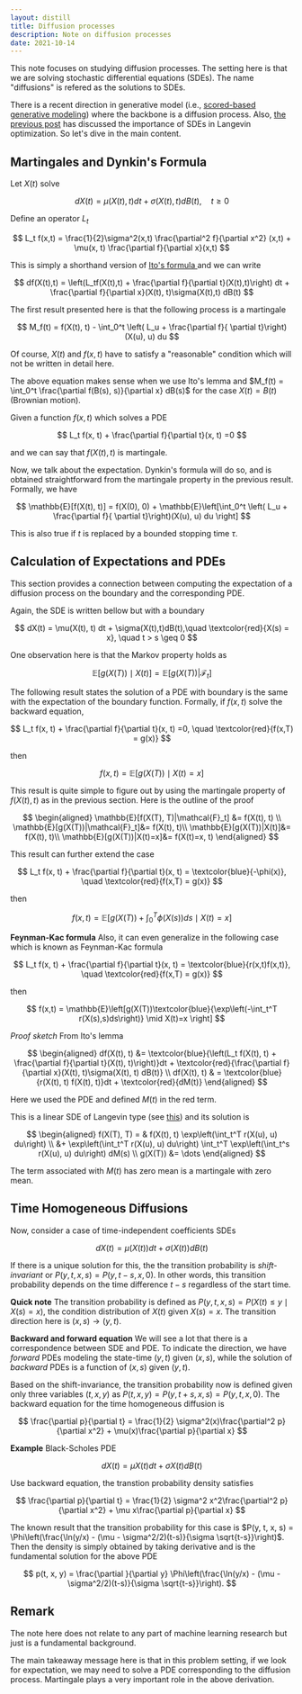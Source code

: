 ```yaml
---
layout: distill
title: Diffusion processes
description: Note on diffusion processes
date: 2021-10-14
---
```


This note focuses on studying diffusion processes. The setting here is that we are solving stochastic differential equations (SDEs). The name "diffusions" is refered as the solutions to SDEs.

There is a recent direction in generative model (i.e., <a href="https://arxiv.org/abs/2011.13456"> scored-based generative modeling</a>) where the backbone is a diffusion process. Also, <a href="https://anh-tong.github.io/blog/2021/application_machine_learning/">the previous post</a> has discussed the importance of SDEs in Langevin optimization. So let's dive in the main content.

## Martingales and Dynkin's Formula

Let $X(t)$ solve

$$
dX(t) = \mu(X(t), t) dt + \sigma(X(t),t)dB(t), \quad t \geq 0
$$

Define an operator $L_t$ 

$$
L_t f(x,t) = \frac{1}{2}\sigma^2(x,t) \frac{\partial^2 f}{\partial x^2} (x,t) + \mu(x, t) \frac{\partial f}{\partial x}(x,t)
$$

This is simply a shorthand version of <a href="https://en.wikipedia.org/wiki/It%C3%B4%27s_lemma">Ito's formula </a> and we can write

$$
df(X(t),t) = \left(L_tf(X(t),t) + \frac{\partial f}{\partial t}(X(t),t)\right) dt + \frac{\partial f}{\partial x}(X(t), t)\sigma(X(t),t) dB(t)
$$

The first result presented here is that the following process is a martingale

$$
M_f(t) = f(X(t), t) - \int_0^t \left( L_u + \frac{\partial f}{ \partial t}\right)(X(u), u) du
$$

Of course, $X(t)$ and $f(x, t)$ have to satisfy a "reasonable" condition which will not be written in detail here. 

The above equation makes sense when we use Ito's lemma and $M_f(t) = \int_0^t \frac{\partial f(B(s), s)}{\partial x} dB(s)$ for the case $X(t) = B(t)$ (Brownian motion). 

Given a function $f(x,t)$ which solves a PDE

$$
L_t f(x, t) + \frac{\partial f}{\partial t}(x, t) =0
$$

and we can say that $f(X(t), t)$ is martingale.

Now, we talk about the expectation. Dynkin's formula will do so, and is obtained straightforward from the martingale property in the previous result. Formally, we have

$$
\mathbb{E}[f(X(t), t)] = f(X(0), 0) + \mathbb{E}\left[\int_0^t \left( L_u + \frac{\partial f}{ \partial t}\right)(X(u), u) du \right]
$$

This is also true if $t$ is replaced by a bounded stopping time $\tau$. 

## Calculation of Expectations and PDEs

This section provides a connection between computing the expectation of a diffusion process on the boundary and the corresponding PDE.

Again, the SDE is written bellow but with a boundary

$$
dX(t) = \mu(X(t), t) dt + \sigma(X(t),t)dB(t),\quad \textcolor{red}{X(s) = x}, \quad t > s \geq 0
$$

One observation here is that the Markov property holds as

$$
\mathbb{E}[g(X(T)) \mid X(t)] = \mathbb{E}[g(X(T))| \mathcal{F}_t]
$$

The following result states the solution of a PDE with boundary is the same with the expectation of the boundary function. Formally, if $f(x, t)$ solve the backward equation, 

$$
L_t f(x, t) + \frac{\partial f}{\partial t}(x, t) =0, \quad \textcolor{red}{f(x,T) = g(x)}
$$

then 

$$
f(x,t) = \mathbb{E}[g(X(T)) \mid X(t)=x]
$$

This result is quite simple to figure out by using the martingale property of $f(X(t), t)$ as in the previous section. Here is the outline of the proof

$$
\begin{aligned}
\mathbb{E}[f(X(T), T)|\mathcal{F}_t] &= f(X(t), t) \\
\mathbb{E}[g(X(T))|\mathcal{F}_t]&= f(X(t), t)\\
\mathbb{E}[g(X(T))|X(t)]&= f(X(t), t)\\
\mathbb{E}[g(X(T))|X(t)=x]&= f(X(t)=x, t)
\end{aligned}
$$

This result can further extend the case 

$$
L_t f(x, t) + \frac{\partial f}{\partial t}(x, t) = \textcolor{blue}{-\phi(x)}, \quad \textcolor{red}{f(x,T) = g(x)}
$$

then 

$$
f(x,t) = \mathbb{E}\left[g(X(T)) + \int_0^T \phi(X(s))ds \mid X(t)=x \right]
$$

**Feynman-Kac formula** Also, it can even generalize in the following case which is known as Feynman-Kac formula

$$
L_t f(x, t) + \frac{\partial f}{\partial t}(x, t) = \textcolor{blue}{r(x,t)f(x,t)}, \quad \textcolor{red}{f(x,T) = g(x)}
$$

then 

$$
f(x,t) = \mathbb{E}\left[g(X(T))\textcolor{blue}{\exp\left(-\int_t^T r(X(s),s)ds\right)} \mid X(t)=x \right]
$$

*Proof sketch*
From Ito's lemma

$$
\begin{aligned}
df(X(t), t) &= \textcolor{blue}{\left(L_t f(X(t), t) + \frac{\partial f}{\partial t}(X(t), t)\right)}dt + \textcolor{red}{\frac{\partial f}{\partial x}(X(t), t)\sigma(X(t), t) dB(t)} \\
df(X(t), t) & = \textcolor{blue}{r(X(t), t) f(X(t), t)}dt + \textcolor{red}{dM(t)}
\end{aligned}
$$

Here we used the PDE and defined $M(t)$ in the red term.

This is a linear SDE of Langevin type (see <a href="https://en.wikipedia.org/wiki/Stochastic_differential_equation">this</a>) and its solution is

$$
\begin{aligned}
f(X(T), T) = & f(X(t), t) \exp\left(\int_t^T r(X(u), u) du\right) \\
&+ \exp\left(\int_t^T r(X(u), u) du\right) \int_t^T \exp\left(\int_t^s r(X(u), u) du\right) dM(s) \\
g(X(T)) &= \dots
\end{aligned}
$$

The term associated with $M(t)$ has zero mean is a martingale with zero mean.




## Time Homogeneous Diffusions
Now, consider a case of time-independent coefficients SDEs

$$
dX(t) = \mu(X(t))dt + \sigma(X(t))dB(t)
$$

If there is a unique solution for this, the the transition probability is *shift-invariant* or $P(y, t, x, s) = P(y, t-s, x, 0)$. In other words, this transition probability depends on the time difference $t-s$ regardless of the start time.

**Quick note** The transition probability is defined as $P(y, t, x, s) = P(X(t) \leq y \mid X(s) = x)$, the condition distribution of $X(t)$ given $X(s)=x$. The transition direction here is $(x, s) \to (y,t)$.

**Backward and forward equation** We will see a lot that there is a correspondence between SDE and PDE. To indicate the direction, we have *forward* PDEs modeling the state-time $(y, t)$ given $(x, s)$, while the solution of *backward* PDEs is a function of $(x, s)$ given $(y, t)$. 

Based on the shift-invariance, the transition probability now is defined given only three variables $(t, x, y)$ as $P(t, x, y) = P(y, t + s, x, s) = P(y, t, x, 0)$. The backward equation for the time homogeneous diffusion is

$$
\frac{\partial p}{\partial t} = \frac{1}{2} \sigma^2(x)\frac{\partial^2 p}{\partial x^2} + \mu(x)\frac{\partial p}{\partial x} 
$$

**Example** Black-Scholes PDE

$$
dX(t) = \mu X(t) dt + \sigma X(t) dB(t)
$$

Use backward equation, the transtion probability density satisfies

$$
\frac{\partial p}{\partial t} = \frac{1}{2} \sigma^2 x^2\frac{\partial^2 p}{\partial x^2} + \mu x\frac{\partial p}{\partial x} 
$$

The known result that the transition probability for this case is $P(y, t, x, s) = \Phi\left(\frac{\ln(y/x) - (\mu - \sigma^2/2)(t-s)}{\sigma \sqrt{t-s}}\right)$. Then the density is simply obtained by taking derivative and is the fundamental solution for the above PDE

$$
p(t, x, y) = \frac{\partial }{\partial y} \Phi\left(\frac{\ln(y/x) - (\mu - \sigma^2/2)(t-s)}{\sigma \sqrt{t-s}}\right).
$$



## Remark

The note here does not relate to any part of machine learning research but just is a fundamental background. 

The main takeaway message here is that in this problem setting, if we look for expectation, we may need to solve a PDE corresponding to the diffusion process. 
Martingale plays a very important role in the above derivation.


